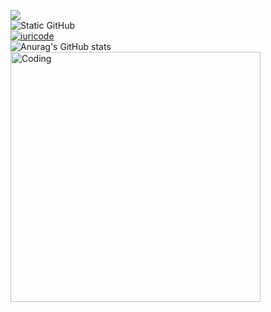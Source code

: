 ![](https://komarev.com/ghpvc/?username=loser666code&color=6a00f4) <br>
<img src="https://img.shields.io/static/v1?label=Overview&message=Camila&color=6a00f4&style=for-the-badge&logo=GitHub" alt="Static GitHub"><br>
[![iuricode](https://github-readme-stats.vercel.app/api/top-langs/?username=loser666code&hide=html&layout=compact&theme=midnight-purple)](https://github.com/anuraghazra/github-readme-stats)<br>
![Anurag's GitHub stats](https://github-readme-stats.vercel.app/api?username=loser666code&show_icons=true&hide=contribs,prs&cache_seconds=86400&theme=midnight-purple)
<br>
<img align="center" alt="Coding" width="400" src="https://64.media.tumblr.com/02210e64d8911897fd51c6b3c851d3d5/1c2857192b1c8277-84/s400x600/936f1ecc149c85ecefa8f449018956e7382283d5.gifv">

